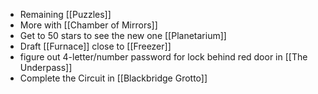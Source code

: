 - Remaining [[Puzzles]]
- More with [[Chamber of Mirrors]]
- Get to 50 stars to see the new one [[Planetarium]]
- Draft [[Furnace]] close to [[Freezer]]
- figure out 4-letter/number password for lock behind red door in [[The Underpass]] 
- Complete the Circuit in [[Blackbridge Grotto]]